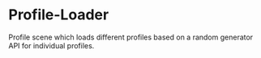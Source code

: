 # Profile-Loader
Profile scene which loads different profiles based on a random generator API for individual profiles.
